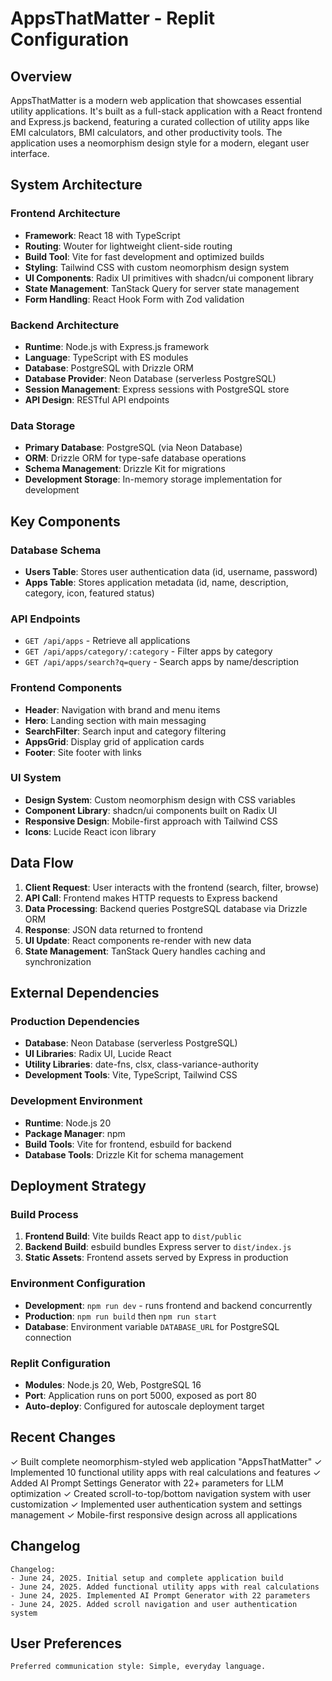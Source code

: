 # AppsThatMatter - Replit Configuration

## Overview

AppsThatMatter is a modern web application that showcases essential utility applications. It's built as a full-stack application with a React frontend and Express.js backend, featuring a curated collection of utility apps like EMI calculators, BMI calculators, and other productivity tools. The application uses a neomorphism design style for a modern, elegant user interface.

## System Architecture

### Frontend Architecture
- **Framework**: React 18 with TypeScript
- **Routing**: Wouter for lightweight client-side routing
- **Build Tool**: Vite for fast development and optimized builds
- **Styling**: Tailwind CSS with custom neomorphism design system
- **UI Components**: Radix UI primitives with shadcn/ui component library
- **State Management**: TanStack Query for server state management
- **Form Handling**: React Hook Form with Zod validation

### Backend Architecture
- **Runtime**: Node.js with Express.js framework
- **Language**: TypeScript with ES modules
- **Database**: PostgreSQL with Drizzle ORM
- **Database Provider**: Neon Database (serverless PostgreSQL)
- **Session Management**: Express sessions with PostgreSQL store
- **API Design**: RESTful API endpoints

### Data Storage
- **Primary Database**: PostgreSQL (via Neon Database)
- **ORM**: Drizzle ORM for type-safe database operations
- **Schema Management**: Drizzle Kit for migrations
- **Development Storage**: In-memory storage implementation for development

## Key Components

### Database Schema
- **Users Table**: Stores user authentication data (id, username, password)
- **Apps Table**: Stores application metadata (id, name, description, category, icon, featured status)

### API Endpoints
- `GET /api/apps` - Retrieve all applications
- `GET /api/apps/category/:category` - Filter apps by category
- `GET /api/apps/search?q=query` - Search apps by name/description

### Frontend Components
- **Header**: Navigation with brand and menu items
- **Hero**: Landing section with main messaging
- **SearchFilter**: Search input and category filtering
- **AppsGrid**: Display grid of application cards
- **Footer**: Site footer with links

### UI System
- **Design System**: Custom neomorphism design with CSS variables
- **Component Library**: shadcn/ui components built on Radix UI
- **Responsive Design**: Mobile-first approach with Tailwind CSS
- **Icons**: Lucide React icon library

## Data Flow

1. **Client Request**: User interacts with the frontend (search, filter, browse)
2. **API Call**: Frontend makes HTTP requests to Express backend
3. **Data Processing**: Backend queries PostgreSQL database via Drizzle ORM
4. **Response**: JSON data returned to frontend
5. **UI Update**: React components re-render with new data
6. **State Management**: TanStack Query handles caching and synchronization

## External Dependencies

### Production Dependencies
- **Database**: Neon Database (serverless PostgreSQL)
- **UI Libraries**: Radix UI, Lucide React
- **Utility Libraries**: date-fns, clsx, class-variance-authority
- **Development Tools**: Vite, TypeScript, Tailwind CSS

### Development Environment
- **Runtime**: Node.js 20
- **Package Manager**: npm
- **Build Tools**: Vite for frontend, esbuild for backend
- **Database Tools**: Drizzle Kit for schema management

## Deployment Strategy

### Build Process
1. **Frontend Build**: Vite builds React app to `dist/public`
2. **Backend Build**: esbuild bundles Express server to `dist/index.js`
3. **Static Assets**: Frontend assets served by Express in production

### Environment Configuration
- **Development**: `npm run dev` - runs frontend and backend concurrently
- **Production**: `npm run build` then `npm run start`
- **Database**: Environment variable `DATABASE_URL` for PostgreSQL connection

### Replit Configuration
- **Modules**: Node.js 20, Web, PostgreSQL 16
- **Port**: Application runs on port 5000, exposed as port 80
- **Auto-deploy**: Configured for autoscale deployment target

## Recent Changes

✓ Built complete neomorphism-styled web application "AppsThatMatter"
✓ Implemented 10 functional utility apps with real calculations and features
✓ Added AI Prompt Settings Generator with 22+ parameters for LLM optimization
✓ Created scroll-to-top/bottom navigation system with user customization
✓ Implemented user authentication system and settings management
✓ Mobile-first responsive design across all applications

## Changelog

```
Changelog:
- June 24, 2025. Initial setup and complete application build
- June 24, 2025. Added functional utility apps with real calculations
- June 24, 2025. Implemented AI Prompt Generator with 22 parameters
- June 24, 2025. Added scroll navigation and user authentication system
```

## User Preferences

```
Preferred communication style: Simple, everyday language.
```